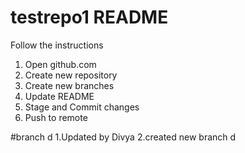 # testrepo1 README
Follow the instructions
1. Open github.com
2. Create new repository
3. Create new branches
4. Update README 
5. Stage and Commit changes
6. Push to remote

#branch d
1.Updated by Divya
2.created new branch d



